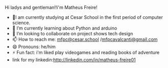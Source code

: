 Hi ladys and gentleman!!i'm Matheus Freire!
- 🔭I am currently studying at Cesar School in the first period of computer science.
- 🌱 I’m currently learning about Python and arduino
- 👯 I’m looking to collaborate on project shows tech design 
- 📫 How to reach me: mfpc@cesar.school /mfpcavalcanti@gmail.com
- 😄 Pronouns: he/him
- ⚡ Fun fact: i'm liked play videogames and reading books of adventure
- link for my linkedin:http://linkedin.com/in/matheus-freire01
